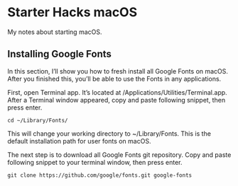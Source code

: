 # Starter Hacks macOS

My notes about starting macOS.

## Installing Google Fonts

In this section, I’ll show you how to fresh install all Google Fonts on macOS. After you finished this, you’ll be able to use the Fonts in any applications.

First, open Terminal app. It’s located at /Applications/Utilities/Terminal.app. After a Terminal window appeared, copy and paste following snippet, then press enter.

```
cd ~/Library/Fonts/
```

This will change your working directory to ~/Library/Fonts. This is the default installation path for user fonts on macOS.

The next step is to download all Google Fonts git repository. Copy and paste following snippet to your terminal window, then press enter.

```
git clone https://github.com/google/fonts.git google-fonts
```